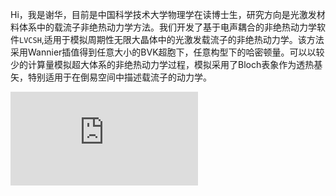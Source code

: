 Hi，我是谢华，目前是中国科学技术大学物理学在读博士生，研究方向是光激发材料体系中的载流子非绝热动力学方法。我们开发了基于电声耦合的非绝热动力学软件`LVCSH`,适用于模拟周期性无限大晶体中的光激发载流子的非绝热动力学。该方法采用Wannier插值得到任意大小的BVK超胞下，任意构型下的哈密顿量。可以以较少的计算量模拟超大体系的非绝热动力学过程，模拟采用了Bloch表象作为透热基矢，特别适用于在倒易空间中描述载流子的动力学。

![USTC-post](https://xh125.github.io/images/post/ustc-post.pdf)




